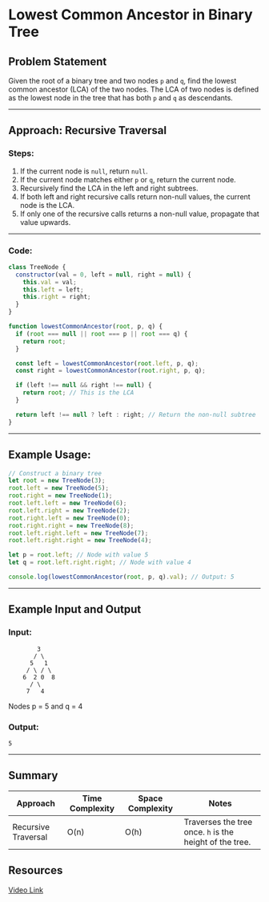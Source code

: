# Lowest Common Ancestor in Binary Tree

## Problem Statement

Given the root of a binary tree and two nodes `p` and `q`, find the lowest common ancestor (LCA) of the two nodes. The LCA of two nodes is defined as the lowest node in the tree that has both `p` and `q` as descendants.

---

## Approach: Recursive Traversal

### Steps:

1. If the current node is `null`, return `null`.
2. If the current node matches either `p` or `q`, return the current node.
3. Recursively find the LCA in the left and right subtrees.
4. If both left and right recursive calls return non-null values, the current node is the LCA.
5. If only one of the recursive calls returns a non-null value, propagate that value upwards.

---

### Code:

```javascript
class TreeNode {
  constructor(val = 0, left = null, right = null) {
    this.val = val;
    this.left = left;
    this.right = right;
  }
}

function lowestCommonAncestor(root, p, q) {
  if (root === null || root === p || root === q) {
    return root;
  }

  const left = lowestCommonAncestor(root.left, p, q);
  const right = lowestCommonAncestor(root.right, p, q);

  if (left !== null && right !== null) {
    return root; // This is the LCA
  }

  return left !== null ? left : right; // Return the non-null subtree
}
```

---

## Example Usage:

```javascript
// Construct a binary tree
let root = new TreeNode(3);
root.left = new TreeNode(5);
root.right = new TreeNode(1);
root.left.left = new TreeNode(6);
root.left.right = new TreeNode(2);
root.right.left = new TreeNode(0);
root.right.right = new TreeNode(8);
root.left.right.left = new TreeNode(7);
root.left.right.right = new TreeNode(4);

let p = root.left; // Node with value 5
let q = root.left.right.right; // Node with value 4

console.log(lowestCommonAncestor(root, p, q).val); // Output: 5
```

---

## Example Input and Output

### Input:

```
        3
       / \
      5   1
     / \ / \
    6  2 0  8
      / \
     7   4
```

Nodes p = 5 and q = 4

### Output:

```text
5
```

---

## Summary

| Approach            | Time Complexity | Space Complexity | Notes                                                   |
| ------------------- | --------------- | ---------------- | ------------------------------------------------------- |
| Recursive Traversal | O(n)            | O(h)             | Traverses the tree once. `h` is the height of the tree. |

## Resources

[Video Link](https://www.youtube.com/watch?v=_-QHfMDde90&list=PLgUwDviBIf0q8Hkd7bK2Bpryj2xVJk8Vk&index=28&ab_channel=takeUforward)

